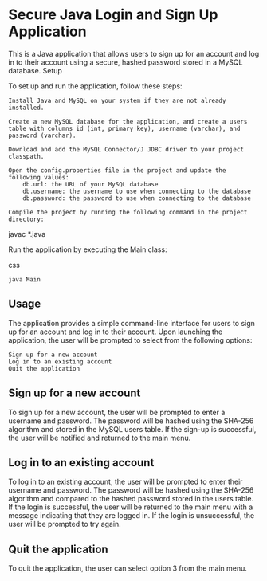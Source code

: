# Secure Java Login and Sign Up Application

This is a Java application that allows users to sign up for an account and log in to their account using a secure, hashed password stored in a MySQL database.
Setup

To set up and run the application, follow these steps:

    Install Java and MySQL on your system if they are not already installed.

    Create a new MySQL database for the application, and create a users table with columns id (int, primary key), username (varchar), and password (varchar).

    Download and add the MySQL Connector/J JDBC driver to your project classpath.

    Open the config.properties file in the project and update the following values:
        db.url: the URL of your MySQL database
        db.username: the username to use when connecting to the database
        db.password: the password to use when connecting to the database

    Compile the project by running the following command in the project directory:

javac *.java

Run the application by executing the Main class:

css

    java Main

## Usage

The application provides a simple command-line interface for users to sign up for an account and log in to their account. Upon launching the application, the user will be prompted to select from the following options:

    Sign up for a new account
    Log in to an existing account
    Quit the application

## Sign up for a new account

To sign up for a new account, the user will be prompted to enter a username and password. The password will be hashed using the SHA-256 algorithm and stored in the MySQL users table. If the sign-up is successful, the user will be notified and returned to the main menu.
## Log in to an existing account

To log in to an existing account, the user will be prompted to enter their username and password. The password will be hashed using the SHA-256 algorithm and compared to the hashed password stored in the users table. If the login is successful, the user will be returned to the main menu with a message indicating that they are logged in. If the login is unsuccessful, the user will be prompted to try again.
## Quit the application

To quit the application, the user can select option 3 from the main menu.
